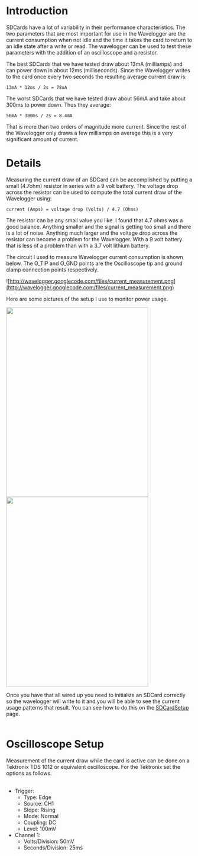 # Introduction #

SDCards have a lot of variability in their performance characteristics.  The two parameters that are most important for use in the Wavelogger are the current consumption when not idle and the time it takes the card to return to an idle state after a write or read.  The wavelogger can be used to test these parameters with the addition of an oscilloscope and a resistor.

The best SDCards that we have tested draw about 13mA (milliamps) and can power down in about 12ms (milliseconds).  Since the Wavelogger writes to the card once every two seconds the resulting average current draw is:

`13mA * 12ms / 2s = 78uA`

The worst SDCards that we have tested draw about 56mA and take about 300ms to power down.  Thus they average:

`56mA * 300ms / 2s = 8.4mA`

That is more than two orders of magnitude more current.  Since the rest of the Wavelogger only draws a few milliamps on average this is a very significant amount of current.

# Details #

Measuring the current draw of an SDCard can be accomplished by putting a small (4.7ohm) resistor in series with a 9 volt battery.  The voltage drop across the resistor can be used to compute the total current draw of the Wavelogger using:

`current (Amps) = voltage drop (Volts) / 4.7 (Ohms)`

The resistor can be any small value you like.  I found that 4.7 ohms was a good balance.  Anything smaller and the signal is getting too small and there is a lot of noise.  Anything much larger and the voltage drop across the resistor can become a problem for the Wavelogger.  With a 9 volt battery that is less of a problem than with a 3.7 volt lithium battery.

The circuit I used to measure Wavelogger current consumption is shown below.  The O\_TIP and O\_GND points are the Oscilloscope tip and ground clamp connection points respectively.

![http://wavelogger.googlecode.com/files/current_measurement.png](http://wavelogger.googlecode.com/files/current_measurement.png)

Here are some pictures of the setup I use to monitor power usage.

<img src='http://wavelogger.googlecode.com/files/CurrentMeasurement.jpg' width='384' height='512'>
<img src='http://wavelogger.googlecode.com/files/CurrentMeasurementCloseUp.jpg' width='384' height='512'>

Once you have that all wired up you need to initialize an SDCard correctly so the wavelogger will write to it and you will be able to see the current usage patterns that result.  You can see how to do this on the <a href='SDCardSetup.md'>SDCardSetup</a> page.<br>
<br>
<h1>Oscilloscope Setup</h1>

Measurement of the current draw while the card is active can be done on a Tektronix TDS 1012 or equivalent oscilloscope.  For the Tektronix set the options as follows.<br>
<br>
<ul><li>Trigger:<br>
<ul><li>Type: Edge<br>
</li><li>Source: CH1<br>
</li><li>Slope: Rising<br>
</li><li>Mode: Normal<br>
</li><li>Coupling: DC<br>
</li><li>Level: 100mV<br>
</li></ul></li><li>Channel 1:<br>
<ul><li>Volts/Division: 50mV<br>
</li><li>Seconds/Division: 25ms